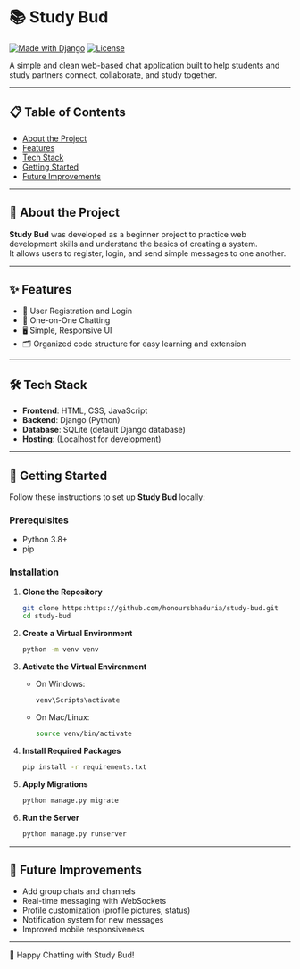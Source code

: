 
# 📚 Study Bud

[![Made with Django](https://img.shields.io/badge/Made%20with-Django-092E20?style=for-the-badge&logo=django&logoColor=white)](https://www.djangoproject.com/)
[![License](https://img.shields.io/badge/License-MIT-yellow.svg?style=for-the-badge)](LICENSE)

A simple and clean web-based chat application built to help students and study partners connect, collaborate, and study together.

---

## 📋 Table of Contents

- [About the Project](#about-the-project)
- [Features](#features)
- [Tech Stack](#tech-stack)
- [Getting Started](#getting-started)
- [Future Improvements](#future-improvements)

---

## 📖 About the Project

**Study Bud** was developed as a beginner project to practice web development skills and understand the basics of creating a system.  
It allows users to register, login, and send simple messages to one another.

---

## ✨ Features

- 🔐 User Registration and Login
- 💬 One-on-One Chatting
- 🖥️ Simple, Responsive UI
- 🗂️ Organized code structure for easy learning and extension

---

## 🛠️ Tech Stack

- **Frontend**: HTML, CSS, JavaScript
- **Backend**: Django (Python)
- **Database**: SQLite (default Django database)
- **Hosting**: (Localhost for development)

---

## 🚀 Getting Started

Follow these instructions to set up **Study Bud** locally:

### Prerequisites

- Python 3.8+
- pip

### Installation

1. **Clone the Repository**
   ```bash
   git clone https:https://github.com/honoursbhaduria/study-bud.git
   cd study-bud
   ```

2. **Create a Virtual Environment**
   ```bash
   python -m venv venv
   ```

3. **Activate the Virtual Environment**
   - On Windows:
     ```bash
     venv\Scripts\activate
     ```
   - On Mac/Linux:
     ```bash
     source venv/bin/activate
     ```

4. **Install Required Packages**
   ```bash
   pip install -r requirements.txt
   ```

5. **Apply Migrations**
   ```bash
   python manage.py migrate
   ```

6. **Run the Server**
   ```bash
   python manage.py runserver
   ```

---

## 🔮 Future Improvements

- Add group chats and channels
- Real-time messaging with WebSockets
- Profile customization (profile pictures, status)
- Notification system for new messages
- Improved mobile responsiveness

---

 🚀 Happy Chatting with Study Bud!

